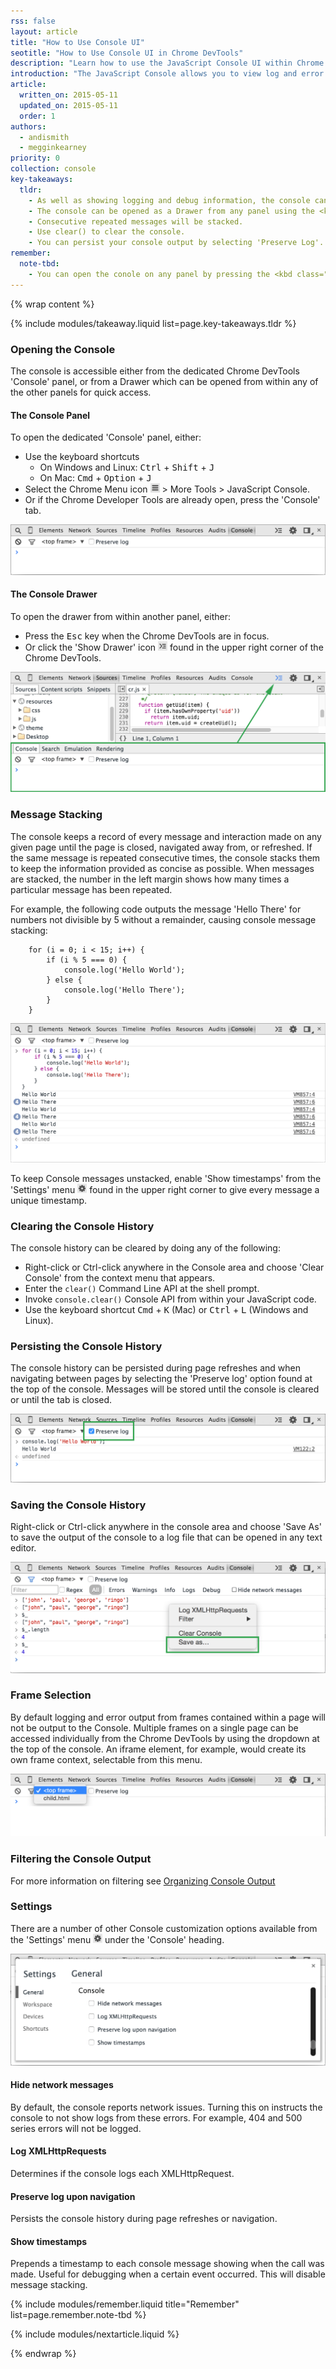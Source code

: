 ```yaml
---
rss: false
layout: article
title: "How to Use Console UI"
seotitle: "How to Use Console UI in Chrome DevTools"
description: "Learn how to use the JavaScript Console UI within Chrome DevTools."
introduction: "The JavaScript Console allows you to view log and error messages; enter JavaScript commands and programmatically interact with the page."
article:
  written_on: 2015-05-11
  updated_on: 2015-05-11
  order: 1
authors:
  - andismith
  - megginkearney
priority: 0
collection: console
key-takeaways:
  tldr:
    - As well as showing logging and debug information, the console can be used to enter JavaScript commands and interact with the page.
    - The console can be opened as a Drawer from any panel using the <kbd class="kbd">Esc</kbd> key shortcut.
    - Consecutive repeated messages will be stacked.
    - Use clear() to clear the console.
    - You can persist your console output by selecting 'Preserve Log'.
remember:
  note-tbd:
    - You can open the conole on any panel by pressing the <kbd class="kbd">Esc</kbd> key.
---
```

{% wrap content %}

{% include modules/takeaway.liquid list=page.key-takeaways.tldr %}

### Opening the Console

The console is accessible either from the dedicated Chrome DevTools 'Console' panel, or from a Drawer which can be opened from within any of the other panels for quick access.


#### The Console Panel

To open the dedicated 'Console' panel, either:

* Use the keyboard shortcuts
  * On Windows and Linux: <kbd class="kbd">Ctrl</kbd> + <kbd class="kbd">Shift</kbd> + <kbd class="kbd">J</kbd>
  * On Mac: <kbd class="kbd">Cmd</kbd> + <kbd class="kbd">Option</kbd> + <kbd class="kbd">J</kbd>
* Select the Chrome Menu icon <img src="images/menu.gif" alt="menu" style="display:inline-block;margin:0;width:15px" /> > More Tools > JavaScript Console.
* Or if the Chrome Developer Tools are already open, press the 'Console' tab.

![The Console Panel](images/console-panel.png)

#### The Console Drawer

To open the drawer from within another panel, either:

* Press the <kbd class="kbd">Esc</kbd> key when the Chrome DevTools are in focus.
* Or click the 'Show Drawer' icon <img src="images/drawer.gif" alt="drawer" style="display:inline-block;margin:0;width:15px" /> found in the upper right corner of the Chrome DevTools.

![The Console Drawer while on the 'Sources' panel](images/console-drawer.png)

### Message Stacking

The console keeps a record of every message and interaction made on any given page until the page is closed, navigated away from, or refreshed. If the same message is repeated consecutive times, the console stacks them to keep the information provided as concise as possible. When messages are stacked, the number in the left margin shows how many times a particular message has been repeated.

For example, the following code outputs the message 'Hello There' for numbers not divisible by 5 without a remainder, causing console message stacking:

		for (i = 0; i < 15; i++) {
			if (i % 5 === 0) {
				console.log('Hello World');
			} else {
				console.log('Hello There');
			}
		}

![Example of messages stacking within the console](images/message-stacking.png)

To keep Console messages unstacked, enable 'Show timestamps' from the 'Settings' menu  <img src="images/settings.gif" alt="settings" style="display:inline-block;margin:0;width:15px" /> found in the upper right corner to give every message a unique timestamp.

### Clearing the Console History

The console history can be cleared by doing any of the following:

* Right-click or Ctrl-click anywhere in the Console area and choose 'Clear Console' from the context menu that appears.
* Enter the `clear()` Command Line API at the shell prompt.
* Invoke `console.clear()` Console API from within your JavaScript code.
* Use the keyboard shortcut <kbd class="kbd">Cmd</kbd> + <kbd class="kbd">K</kbd> (Mac) or <kbd class="kbd">Ctrl</kbd> + <kbd class="kbd">L</kbd> (Windows and Linux).

### Persisting the Console History

The console history can be persisted during page refreshes and when navigating between pages by selecting the 'Preserve log' option found at the top of the console. Messages will be stored until the console is cleared or until the tab is closed.

![Example of preserve log activated](images/preserve-log.png)

### Saving the Console History

Right-click or Ctrl-click anywhere in the console area and choose 'Save As' to save the output of the console to a log file that can be opened in any text editor.

![Example of preserve log activated](images/console-save-as.png)

### Frame Selection

By default logging and error output from frames contained within a page will not be output to the Console. Multiple frames on a single page can be accessed individually from the Chrome DevTools by using the dropdown at the top of the console. An iframe element, for example, would create its own frame context, selectable from this menu.

![Example of frame selection](images/frame-selection.png)

### Filtering the Console Output

For more information on filtering see [Organizing Console Output](https://web-central.appspot.com/web/tools/javascript/console/console-write?hl=en)

### Settings

There are a number of other Console customization options available from the 'Settings' menu <img src="images/settings.gif" alt="settings" style="display:inline-block;margin:0;width:15px" /> under the 'Console' heading.

![The Console settings dialog](images/console-settings.png)

#### Hide network messages

By default, the console reports network issues. Turning this on instructs the console to not show logs from these errors. For example, 404 and 500 series errors will not be logged.

#### Log XMLHttpRequests

Determines if the console logs each XMLHttpRequest.

#### Preserve log upon navigation

Persists the console history during page refreshes or navigation.

#### Show timestamps

Prepends a timestamp to each console message showing when the call was made. Useful for debugging when a certain event occurred. This will disable message stacking.


{% include modules/remember.liquid title="Remember" list=page.remember.note-tbd %}

{% include modules/nextarticle.liquid %}

{% endwrap %}
